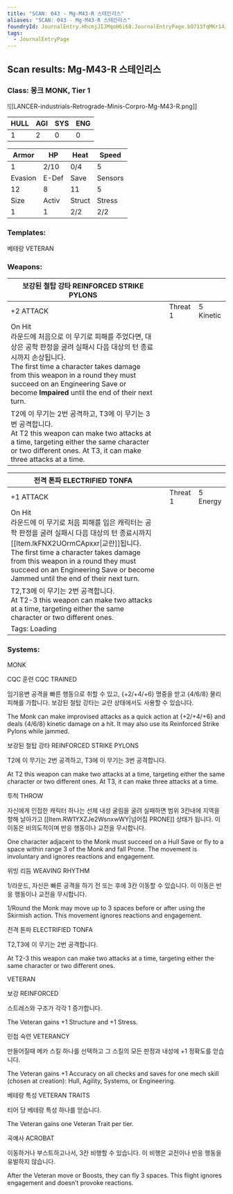 ```yaml
---
title: "SCAN: 043 - Mg-M43-R 스테인리스"
aliases: "SCAN: 043 - Mg-M43-R 스테인리스"
foundryId: JournalEntry.HhcmjJIJMqoH6i68.JournalEntryPage.bO713fqMKr14JLXI
tags:
  - JournalEntryPage
---
```

## Scan results: Mg-M43-R 스테인리스

### Class: 몽크 MONK, Tier 1

![[LANCER-industrials-Retrograde-Minis-Corpro-Mg-M43-R.png]]

| HULL | AGI | SYS | ENG |
| --- | --- | --- | --- |
| 1 | 2 | 0 | 0 |

| Armor | HP | Heat | Speed |
| --- | --- | --- | --- |
| 1 | 2/10 | 0/4 | 5 |
| Evasion | E-Def | Save | Sensors |
| 12 | 8 | 11 | 5 |
| Size | Activ | Struct | Stress |
| 1 | 1 | 2/2 | 2/2 |

### Templates:

베테랑 VETERAN

### Weapons:

| 보강된 철탑 강타 REINFORCED STRIKE PYLONS |  |  |  |
| --- | --- | --- | --- |
| +2 ATTACK |  | Threat 1 | 5 Kinetic |  |
| On Hit<br/>라운드에 처음으로 이 무기로 피해를 주었다면, 대상은 공학 판정을 굴려 실패시 다음 대상의 턴 종료시까지 손상됩니다.<br/>The first time a character takes damage from this weapon in a round they must succeed on an Engineering Save or become **Impaired** until the end of their next turn. |  |  |  |  |  |
| T2에 이 무기는 2번 공격하고, T3에 이 무기는 3번 공격합니다.<br/>At T2 this weapon can make two attacks at a time, targeting either the same character or two different ones. At T3, it can make three attacks at a time. |  |  |  |  |  |

| 전격 톤파 ELECTRIFIED TONFA |  |  |  |
| --- | --- | --- | --- |
| +1 ATTACK |  | Threat 1 | 5 Energy | UNLOADED |
| On Hit<br/>라운드에 이 무기로 처음 피해를 입은 캐릭터는 공학 판정을 굴려 실패시 다음 대상의 턴 종료시까지 [[Item.lkFNX2UOrmCApxxr\|교란]]됩니다.<br/>The first time a character takes damage from this weapon in a round they must succeed on an Engineering Save or become Jammed until the end of their next turn. |  |  |  |  |  |
| T2,T3에 이 무기는 2번 공격합니다.<br/>At T2-3 this weapon can make two attacks at a time, targeting either the same character or two different ones. |  |  |  |  |  |
| Tags: Loading |  |  |  |  |  |

### Systems:

MONK

CQC 훈련 CQC TRAINED

임기응변 공격을 빠른 행동으로 취할 수 있고, {+2/+4/+6} 명중을 받고 {4/6/8} 물리 피해를 가합니다. 보강된 철탑 강타는 교란 상태에서도 사용할 수 있습니다.

The Monk can make improvised attacks as a quick action at {+2/+4/+6} and deals {4/6/8} kinetic damage on a hit. It may also use its Reinforced Strike Pylons while jammed.

보강된 철탑 강타 REINFORCED STRIKE PYLONS

T2에 이 무기는 2번 공격하고, T3에 이 무기는 3번 공격합니다.

At T2 this weapon can make two attacks at a time, targeting either the same character or two different ones. At T3, it can make three attacks at a time.

투척 THROW

자신에게 인접한 캐릭터 하나는 선체 내성 굴림을 굴려 실패하면 범위 3칸내에 지역을 향해 날아가고 [[Item.RW1YXZJe2WsnxwWY|넘어짐 PRONE]] 상태가 됩니다. 이 이동은 비의도적이며 반응 행동이나 교전을 무시합니다.

One character adjacent to the Monk must succeed on a Hull Save or fly to a space within range 3 of the Monk and fall Prone. The movement is involuntary and ignores reactions and engagement.

위빙 리듬 WEAVING RHYTHM

1/라운드, 자신은 빠른 공격을 하기 전 또는 후에 3칸 이동할 수 있습니다. 이 이동은 반응 행동이나 교전을 무시합니다.

1/Round the Monk may move up to 3 spaces before or after using the Skirmish action. This movement ignores reactions and engagement.

전격 톤파 ELECTRIFIED TONFA

T2,T3에 이 무기는 2번 공격합니다.

At T2-3 this weapon can make two attacks at a time, targeting either the same character or two different ones.

VETERAN

보강 REINFORCED

스트레스와 구조가 각각 1 증가합니다.

The Veteran gains +1 Structure and +1 Stress.

민첩 숙련 VETERANCY

만들어질때 메카 스킬 하나를 선택하고 그 스킬의 모든 판정과 내성에 +1 정확도를 얻습니다.

The Veteran gains +1 Accuracy on all checks and saves for one mech skill (chosen at creation): Hull, Agility, Systems, or Engineering.

베테랑 특성 VETERAN TRAITS

티어 당 베테랑 특성 하나를 얻습니다.

The Veteran gains one Veteran Trait per tier.

곡예사 ACROBAT

이동하거나 부스트하고나서, 3칸 비행할 수 있습니다. 이 비행은 교전이나 반응 행동을 유발하지 않습니다.

After the Veteran move or Boosts, they can fly 3 spaces. This flight ignores engagement and doesn’t provoke reactions.